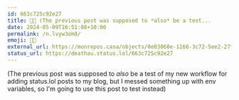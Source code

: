 ```yaml
---
id: 663c725c92e27
title: 🧑‍🔬 (The previous post was supposed to *also* be a test...
date: 2024-05-09T16:51:08+10:00
permalink: /n.lvyw3om8/
emoji: 🧑‍🔬
external_url: https://monrepos.casa/objects/0e03068e-1166-3c72-5ee2-27f216116550
status_url: https://deathau.status.lol/663c725c92e27
---
```


(The previous post was supposed to *also* be a test of my new workflow for adding status.lol posts to my blog, but I messed something up with env variables, so I'm going to use this post to test instead)
